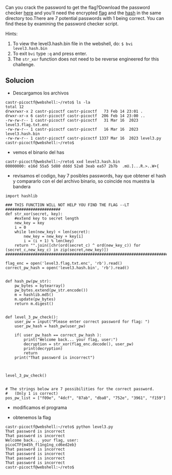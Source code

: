 Can you crack the password to get the flag?Download the password checker [here](https://artifacts.picoctf.net/c/17/level3.py) and you'll need the encrypted [flag](https://artifacts.picoctf.net/c/17/level3.flag.txt.enc) and the [hash](https://artifacts.picoctf.net/c/17/level3.hash.bin) in the same directory too.There are 7 potential passwords with 1 being correct. You can find these by examining the password checker script.

Hints:
1. To view the level3.hash.bin file in the webshell, do: `$ bvi level3.hash.bin`
2. To exit `bvi` type `:q` and press enter.
3. The `str_xor` function does not need to be reverse engineered for this challenge.
## Solucion

- Descargamos los archivos
```
castr-picoctf@webshell:~/reto$ ls -la
total 12
drwxrwxr-x 2 castr-picoctf castr-picoctf   73 Feb 14 23:01 .
drwxr-xr-x 6 castr-picoctf castr-picoctf  206 Feb 14 23:00 ..
-rw-rw-r-- 1 castr-picoctf castr-picoctf   31 Mar 16  2023 level3.flag.txt.enc
-rw-rw-r-- 1 castr-picoctf castr-picoctf   16 Mar 16  2023 level3.hash.bin
-rw-rw-r-- 1 castr-picoctf castr-picoctf 1337 Mar 16  2023 level3.py
castr-picoctf@webshell:~/reto$ 
```

- vemos el binario del has
```
castr-picoctf@webshell:~/reto$ xxd level3.hash.bin 
00000000: e16d 55a5 5d80 dddd 52a8 3eab ea57 2b7b  .mU.]...R.>..W+{

```

- revisamos el codigo, hay 7 posibles passwords, hay que obtener el hash y compararlo con el del archivo binario, so coincide nos muestra la bandera
```
import hashlib

### THIS FUNCTION WILL NOT HELP YOU FIND THE FLAG --LT ########################
def str_xor(secret, key):
    #extend key to secret length
    new_key = key
    i = 0
    while len(new_key) < len(secret):
        new_key = new_key + key[i]
        i = (i + 1) % len(key)        
    return "".join([chr(ord(secret_c) ^ ord(new_key_c)) for (secret_c,new_key_c) in zip(secret,new_key)])
###############################################################################

flag_enc = open('level3.flag.txt.enc', 'rb').read()
correct_pw_hash = open('level3.hash.bin', 'rb').read()


def hash_pw(pw_str):
    pw_bytes = bytearray()
    pw_bytes.extend(pw_str.encode())
    m = hashlib.md5()
    m.update(pw_bytes)
    return m.digest()


def level_3_pw_check():
    user_pw = input("Please enter correct password for flag: ")
    user_pw_hash = hash_pw(user_pw)
    
    if( user_pw_hash == correct_pw_hash ):
        print("Welcome back... your flag, user:")
        decryption = str_xor(flag_enc.decode(), user_pw)
        print(decryption)
        return
    print("That password is incorrect")



level_3_pw_check()


# The strings below are 7 possibilities for the correct password. 
#   (Only 1 is correct)
pos_pw_list = ["f09e", "4dcf", "87ab", "dba8", "752e", "3961", "f159"]
```


- modificamos el programa





- obtenemos la flag
```
castr-picoctf@webshell:~/reto$ python level3.py 
That password is incorrect
That password is incorrect
Welcome back... your flag, user:
picoCTF{m45h_fl1ng1ng_cd6ed2eb}
That password is incorrect
That password is incorrect
That password is incorrect
That password is incorrect
castr-picoctf@webshell:~/reto$ 
```